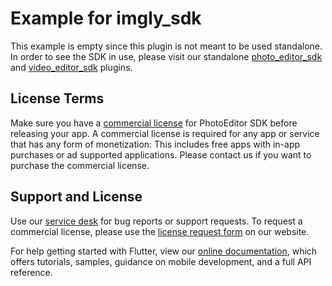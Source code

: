 # Example for imgly_sdk

This example is empty since this plugin is not meant to be used standalone.
In order to see the SDK in use, please visit our standalone [photo_editor_sdk](https://github.com/imgly/pesdk-flutter) and [video_editor_sdk](https://github.com/imgly/vesdk-flutter) plugins.

## License Terms

Make sure you have a [commercial license](https://img.ly/pricing?utm_campaign=Projects&utm_source=Github&utm_medium=PESDK&utm_content=Flutter) for PhotoEditor SDK before releasing your app.
A commercial license is required for any app or service that has any form of monetization: This includes free apps with in-app purchases or ad supported applications. Please contact us if you want to purchase the commercial license.

## Support and License

Use our [service desk](https://support.img.ly) for bug reports or support requests. To request a commercial license, please use the [license request form](https://img.ly/pricing?utm_campaign=Projects&utm_source=Github&utm_medium=PESDK&utm_content=Flutter) on our website.

For help getting started with Flutter, view our
[online documentation](https://flutter.dev/docs), which offers tutorials,
samples, guidance on mobile development, and a full API reference.
